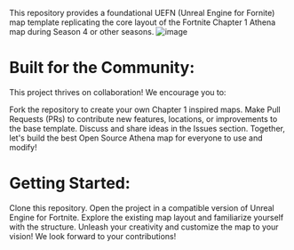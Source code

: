 This repository provides a foundational UEFN (Unreal Engine for Fornite) map template replicating the core layout of the Fortnite Chapter 1 Athena map during Season 4 or other seasons.
![image](https://github.com/SpringDoesStuff/Athena-Template/assets/155735484/f83436cd-6bf2-43e8-8069-2b1156b8f4b5)

# Built for the Community:
This project thrives on collaboration! We encourage you to:

Fork the repository to create your own Chapter 1 inspired maps.
Make Pull Requests (PRs) to contribute new features, locations, or improvements to the base template.
Discuss and share ideas in the Issues section.
Together, let's build the best Open Source Athena map for everyone to use and modify!

# Getting Started:
Clone this repository.
Open the project in a compatible version of Unreal Engine for Fortnite.
Explore the existing map layout and familiarize yourself with the structure.
Unleash your creativity and customize the map to your vision!
We look forward to your contributions!
